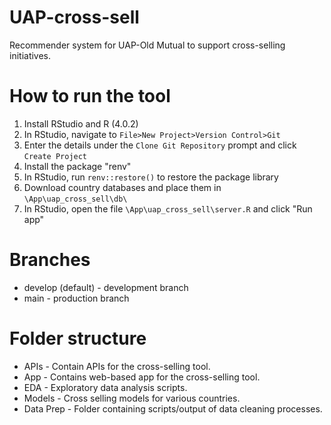 # UAP-cross-sell
Recommender system for UAP-Old Mutual to support cross-selling initiatives.

# How to run the tool
1. Install RStudio and R (4.0.2)
2. In RStudio, navigate to `File>New Project>Version Control>Git`
3. Enter the details under the `Clone Git Repository` prompt and click `Create Project`
4. Install the package "renv"
5. In RStudio, run `renv::restore()` to restore the package library
6. Download country databases and place them in `\App\uap_cross_sell\db\`
7. In RStudio, open the file `\App\uap_cross_sell\server.R` and click "Run app"

# Branches
* develop (default) - development branch
* main - production branch

# Folder structure
* APIs - Contain APIs for the cross-selling tool.
* App - Contains web-based app for the cross-selling tool.
* EDA - Exploratory data analysis scripts.
* Models - Cross selling models for various countries.
* Data Prep - Folder containing scripts/output of data cleaning processes.
